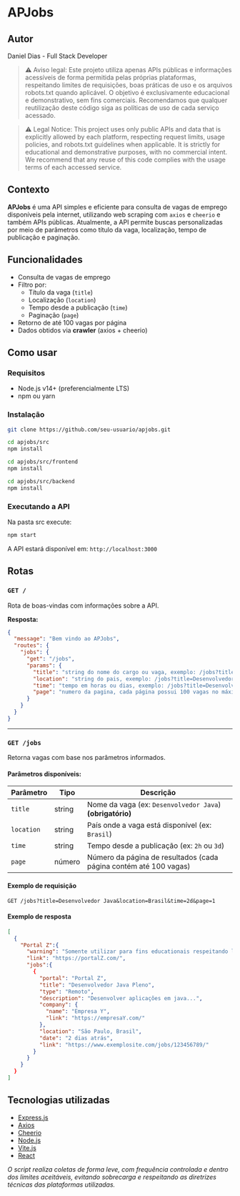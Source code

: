 # APJobs
## Autor

Daniel Dias - Full Stack Developer

> ⚠️ Aviso legal: Este projeto utiliza apenas APIs públicas e informações acessíveis de forma permitida pelas próprias plataformas, respeitando limites de requisições, boas práticas de uso e os arquivos robots.txt quando aplicável. O objetivo é exclusivamente educacional e demonstrativo, sem fins comerciais. Recomendamos que qualquer reutilização deste código siga as políticas de uso de cada serviço acessado.

> ⚠️ Legal Notice: This project uses only public APIs and data that is explicitly allowed by each platform, respecting request limits, usage policies, and robots.txt guidelines when applicable. It is strictly for educational and demonstrative purposes, with no commercial intent. We recommend that any reuse of this code complies with the usage terms of each accessed service.

## Contexto

**APJobs** é uma API simples e eficiente para consulta de vagas de emprego disponíveis pela internet, utilizando web scraping com `axios` e `cheerio` e também APIs públicas. Atualmente, a API permite buscas personalizadas por meio de parâmetros como título da vaga, localização, tempo de publicação e paginação.

## Funcionalidades

- Consulta de vagas de emprego
- Filtro por:
  - Título da vaga (`title`)
  - Localização (`location`)
  - Tempo desde a publicação (`time`)
  - Paginação (`page`)
- Retorno de até 100 vagas por página
- Dados obtidos via **crawler** (axios + cheerio)

## Como usar

### Requisitos

- Node.js v14+ (preferencialmente LTS)
- npm ou yarn

### Instalação

```bash
git clone https://github.com/seu-usuario/apjobs.git

cd apjobs/src
npm install

cd apjobs/src/frontend
npm install

cd apjobs/src/backend
npm install
```

### Executando a API

Na pasta src execute:

```bash
npm start
```

A API estará disponível em: `http://localhost:3000`

## Rotas

### `GET /`

Rota de boas-vindas com informações sobre a API.

**Resposta:**

```json
{
  "message": "Bem vindo ao APJobs",
  "routes": {
    "jobs": {
      "get": "/jobs",
      "params": {
        "title": "string do nome do cargo ou vaga, exemplo: /jobs?title=Desenvolvedor Java",
        "location": "string do pais, exemplo: /jobs?title=Desenvolvedor Java&location=Brasil",
        "time": "tempo em horas ou dias, exemplo: /jobs?title=Desenvolvedor Java&time=2h ou /jobs?title=Desenvolvedor Java&time=2d",
        "page": "numero da pagina, cada página possui 100 vagas no máximo, exemplo: /jobs?title=Desenvolvedor Java&page=1"
      }
    }
  }
}
```

---

### `GET /jobs`

Retorna vagas com base nos parâmetros informados.

#### Parâmetros disponíveis:

| Parâmetro | Tipo   | Descrição |
|----------|--------|-----------|
| `title`  | string | Nome da vaga (ex: `Desenvolvedor Java`) **(obrigatório)** |
| `location` | string | País onde a vaga está disponível (ex: `Brasil`) |
| `time` | string | Tempo desde a publicação (ex: `2h` ou `3d`) |
| `page` | número | Número da página de resultados (cada página contém até 100 vagas) |

#### Exemplo de requisição

```
GET /jobs?title=Desenvolvedor Java&location=Brasil&time=2d&page=1
```

#### Exemplo de resposta

```json
[
  {
    "Portal Z":{
      "warning": "Somente utilizar para fins educationais respeitando limite da origem",
      "link": "https://portalZ.com/",
      "jobs":{
        {
          "portal": "Portal Z",
          "title": "Desenvolvedor Java Pleno",
          "type": "Remoto",
          "description": "Desenvolver aplicações em java...",
          "company": {
            "name": "Empresa Y",
            "link": "https://empresaY.com/"
          },
          "location": "São Paulo, Brasil",
          "date": "2 dias atrás",
          "link": "https://www.exemplosite.com/jobs/123456789/"
        }
      }
    }
  }
]
```

## Tecnologias utilizadas

- [Express.js](https://expressjs.com/)
- [Axios](https://axios-http.com/)
- [Cheerio](https://cheerio.js.org/)
- [Node.js](https://nodejs.org/)
- [Vite.js](https://vite.dev/)
- [React](https://react.dev/)

*O script realiza coletas de forma leve, com frequência controlada e dentro dos limites aceitáveis, evitando sobrecarga e respeitando as diretrizes técnicas das plataformas utilizadas.*